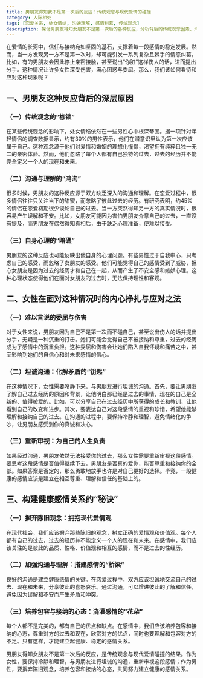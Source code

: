 ```yaml
---
title: 男朋友得知我不是第一次后的反应：传统观念与现代爱情的碰撞
category: 人际相处
tags: [恋爱关系, 处女情结, 沟通理解, 感情纠葛, 传统观念]
description: 探讨男朋友得知女朋友不是第一次后的各种反应，分析背后的传统观念因素、沟通缺失以及应对方式，阐述构建健康感情关系的秘诀，为处于类似情感纠葛中的情侣提供参考。
---
```


在爱情的长河中，信任与接纳宛如坚固的基石，支撑着每一段感情的稳定发展。然而，当一方发现另一方不是第一次时，却可能引发一系列复杂且棘手的情感纠葛。比如，有的男朋友会因此停止亲密接触，甚至说出“你脏”这样伤人的话，进而提出分手。这种情况让许多女性深受伤害，满心困惑与委屈。那么，我们该如何看待和应对这种现象呢？

## 一、男朋友这种反应背后的深层原因

### （一）传统观念的“枷锁”
在某些传统观念的影响下，处女情结依然在一些男性心中根深蒂固。据一项针对年轻情侣的调查数据显示，约有30%的男性表示，他们在潜意识里认为第一次应该属于自己。这种观念源于他们对爱情和婚姻的理想化憧憬，渴望拥有纯粹且独一无二的亲密体验。然而，他们忽略了每个人都有自己独特的过去，过去的经历并不能完全定义一个人的现在和未来。

### （二）沟通与理解的“鸿沟”
很多时候，男朋友的这种反应源于双方缺乏深入的沟通和理解。在恋爱过程中，很多情侣往往只关注当下的甜蜜，而忽略了彼此过去的经历。有研究表明，约45%的情侣在恋爱初期很少谈论自己的过去。当一方突然得知另一方的真实情况时，很容易产生误解和不安。比如，女朋友可能因为害怕男朋友介意自己的过去，一直没有提及，而男朋友在偶然得知真相后，由于缺乏心理准备，便难以接受。

### （三）自身心理的“暗礁”
男朋友的这种反应也可能反映出他自身的心理问题。有些男性过于自我中心，只考虑自己的感受，而忽略了女朋友的感受。他们可能觉得自己的感情受到了威胁，担心女朋友是因为过去的经历才和自己在一起，从而产生了不安全感和嫉妒心理。这种心理状态使得他们在面对女朋友的过去时，无法保持理性和客观。

## 二、女性在面对这种情况时的内心挣扎与应对之法

### （一）难以言说的委屈与伤害
对于女性来说，男朋友因为自己不是第一次而不碰自己，甚至说出伤人的话并提出分手，无疑是一种沉重的打击。她们可能会觉得自己不被接纳和尊重，过去的经历成为了感情中的沉重负担。这种委屈和伤害会让她们陷入自我怀疑和痛苦之中，甚至影响到她们的自信心和对未来感情的信心。

### （二）坦诚沟通：化解矛盾的“钥匙”
在这种情况下，女性需要冷静下来，与男朋友进行坦诚的沟通。首先，要让男朋友了解自己过去经历的原因和背景，让他明白那已经是过去的事情，现在的自己是全新的、值得被爱的。比如，可以分享自己在过去经历中所获得的成长和教训，让他看到自己的改变和进步。其次，要表达自己对这段感情的重视和珍惜，希望他能够理解和接纳自己的过去。在沟通的过程中，要保持冷静和理智，避免情绪化的争吵，让男朋友感受到你的真诚和决心。

### （三）重新审视：为自己的人生负责
如果经过沟通，男朋友依然无法接受你的过去，那么女性需要重新审视这段感情。要思考这段感情是否值得继续下去，男朋友是否真的爱你，能否尊重和接纳你的全部。如果答案是否定的，那么勇敢地放手也许是对自己更好的选择。毕竟，一段健康的感情应该是建立在相互尊重、理解和信任的基础上的。

## 三、构建健康感情关系的“秘诀”

### （一）摒弃陈旧观念：拥抱现代爱情观
在现代社会，我们应该摒弃那些陈旧的观念，树立正确的爱情观和价值观。每个人都有自己的过去，过去的经历并不能定义一个人的现在和未来。在感情中，我们应该关注的是彼此的品质、性格、价值观和相互的感情，而不是过去的性经历。

### （二）加强沟通与理解：搭建感情的“桥梁”
良好的沟通是建立健康感情的关键。在恋爱过程中，双方应该坦诚地交流自己的过去、现在和未来，分享彼此的喜怒哀乐。通过沟通，可以增进彼此的了解和信任，避免因为误解和不安而产生矛盾和冲突。

### （三）培养包容与接纳的心态：浇灌感情的“花朵”
每个人都不是完美的，都有自己的优点和缺点。在感情中，我们应该培养包容和接纳的心态，尊重对方的过去和现在，欣赏对方的优点，同时也要理解和包容对方的不足。只有这样，才能建立起健康、稳定的感情关系。

男朋友得知女朋友不是第一次后的反应，是传统观念与现代爱情碰撞的结果。作为女性，要保持冷静和理智，与男朋友进行坦诚的沟通，重新审视这段感情；作为男性，要摒弃陈旧观念，培养包容和接纳的心态，共同努力建立健康的感情关系。